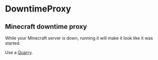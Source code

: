 DowntimeProxy
=============
Minecraft downtime proxy
------------------------

While your Minecraft server is down, running it will make it look like it was started.

Use a [Quarry](https://github.com/barneygale/quarry).
